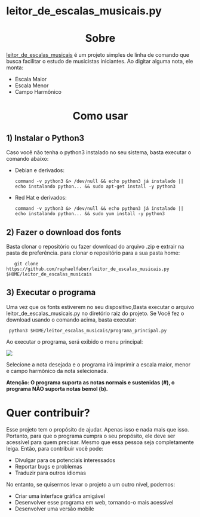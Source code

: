 # leitor_de_escalas_musicais.py
<h1 align="center"> Sobre </h1>
<p></p><a href="https://github.com/raphaelfaber/leitor_de_escalas_musicais.py/tree/main"> leitor_de_escalas_musicais</a> é um projeto simples de linha de comando que busca facilitar o estudo de musicistas iniciantes.
Ao digitar alguma nota, ele monta:</p>
<ul>
 <li>Escala Maior</li>
 <li>Escala Menor</li>
 <li>Campo Harmônico</li>
</ul>

<h1 align="center"> Como usar </h1>
<h2>1) Instalar o Python3</h1>
<p>Caso você não tenha o python3 instalado no seu sistema, basta executar o comando abaixo:</p>
<ul>
 <li>
   <p>Debian e derivados:</p>
   <code>command -v python3 &> /dev/null && echo python3 já instalado || echo instalando python... && sudo apt-get install -y python3</code>
 </li>
  <li>
   <p>Red Hat e derivados:</p>
   <code>command -v python3 &> /dev/null && echo python3 já instalado || echo instalando python... && sudo yum install -y python3</code>
 </li>
</ul>
<h2>2) Fazer o download dos fonts</h2>
<p>Basta clonar o repositório ou fazer download do arquivo .zip e extrair na pasta de preferência. para clonar o repositório para a sua pasta home:</p>
<code>   git clone https://github.com/raphaelfaber/leitor_de_escalas_musicais.py $HOME/leitor_de_escalas_musicais</code>

<h2>3) Executar o programa</h2>
<p>Uma vez que os fonts estiverem no seu dispositivo,Basta executar o arquivo leitor_de_escalas_musicais.py no diretório raiz do projeto. Se Você fez o download usando o comando acima, basta executar:</p>
<code> python3 $HOME/leitor_escalas_musicais/programa_principal.py</code>
<p>Ao executar o programa, será exibido o menu principal:</p>
<img src="https://github.com/raphaelfaber/leitor_de_escalas_musicais.py/assets/90429070/be6a970d-e0d6-4e52-ba7e-1d53a377aa64">
<p>Selecione a nota desejada e o programa irá imprimir a escala maior, menor e campo harmônico da nota selecionada.</p>
<p><b>Atenção: O programa suporta as notas normais e sustenidas (#), o programa NÃO suporta notas bemol (b).</b></p>

<h1> Quer contribuir? </h1>
<p> Esse projeto tem o propósito de ajudar. Apenas isso e nada mais que isso. Portanto, para que o programa cumpra o seu propósito, ele deve ser acessível para quem precisar. Mesmo que essa pessoa seja completamente leiga. Então, para contribuir você pode:</p>
<ul>
 <li>Divulgar para os potenciais interessados</li>
 <li>Reportar bugs e problemas</li>
 <li>Traduzir para outros idiomas</li>
</ul>
<p>No entanto, se quisermos levar o projeto a um outro nível, podemos:</p>
<ul>
 <li>Criar uma interface gráfica amigável</li>
 <li>Desenvolver esse programa em web, tornando-o mais acessível</li>
 <li>Desenvolver uma versão mobile</li>
</ul>
